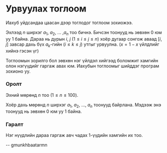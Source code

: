 Урвуулах тоглоом
================
Иахуб уйдсандаа цаасан дээр тоглодог тоглоом зохиожээ.

Эхлээд $n$ ширхэг $a_1$, $a_2$, ... ,$a_n$ тоо бичнэ. Бичсэн тоонууд нь зөвхөн
$0$ юм уу $1$ байна. Дараа нь дурын $i$, $j$ ($1 ≤ i ≤ j ≤ n$) хоёр дугаар
сонгож аваад $[i, j]$ завсар дахь бүх $a_k$-гийн ($i ≤ k ≤ j$) утгыг урвуулна.
($x = 1 - x$ үйлдлийг хийнэ гэсэн үг)

Тоглоомын зорилго бол зөвхөн нэг үйлдэл хийгээд боломжит хамгийн олон нэгүүдийг
гаргаж авах юм. Иахубын тоглоомыг шийддэг програм зохионо уу.


### Оролт
Эхний мөрөнд $n$ тоо ($1 ≤ n ≤ 100$).

Хоёр дахь мөрөнд $n$ ширхэг $a_1$, $a_2$, ..., $a_n$ тоонууд байрлана. Мэдээж
энэ тоонууд нь зөвхөн $0$ юм уу $1$ байна.


### Гаралт
Нэг нүүдлийн дараа гаргаж авч чадах $1$-үүдийн хамгийн их тоо.

-- gmunkhbaatarmn
